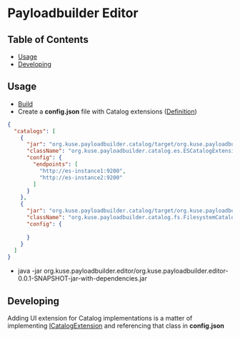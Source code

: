 # Payloadbuilder Editor

## Table of Contents

* [Usage](#usage)
* [Developing](#developing)

## Usage

* [Build](https://github.com/kuseman/payloadbuilder/blob/master/README.md#usage)
* Create a **config.json** file with Catalog extensions ([Definition](https://github.com/kuseman/payloadbuilder/blob/master/org.kuse.payloadbuilder.editor/src/main/java/org/kuse/payloadbuilder/editor/Config.java))
```json
{
  "catalogs": [
    {
      "jar": "org.kuse.payloadbuilder.catalog/target/org.kuse.payloadbuilder.catalog-0.0.1-SNAPSHOT.jar",
      "className": "org.kuse.payloadbuilder.catalog.es.ESCatalogExtension",
      "config": {
        "endpoints": [
          "http://es-instance1:9200",
          "http://es-instance2:9200"
        ]
      }
    },
    {
      "jar": "org.kuse.payloadbuilder.catalog/target/org.kuse.payloadbuilder.catalog-0.0.1-SNAPSHOT.jar",
      "className": "org.kuse.payloadbuilder.catalog.fs.FilesystemCatalogExtension",
      "config": {
        
      }
    }
  ]
}
```
* java -jar org.kuse.payloadbuilder.editor/org.kuse.payloadbuilder.editor-0.0.1-SNAPSHOT-jar-with-dependencies.jar

## Developing

Adding UI extension for Catalog implementations is a matter of implementing [ICatalogExtension](https://github.com/kuseman/payloadbuilder/blob/master/org.kuse.payloadbuilder.editor/src/main/java/org/kuse/payloadbuilder/editor/ICatalogExtension.java)
and referencing that class in **config.json**
